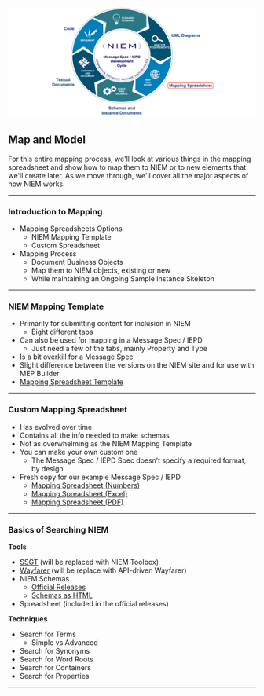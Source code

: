 
![Map and Model](/IEPD_Process_Graphics/Process_Artifacts_2_scaled.png)

## Map and Model

For this entire mapping process, we'll look at various things in the mapping spreadsheet and show how to map them to NIEM or to new elements that we'll create later. As we move through, we'll cover all the major aspects of how NIEM works.
___
### Introduction to Mapping

- Mapping Spreadsheets Options
	- NIEM Mapping Template
	- Custom Spreadsheet
- Mapping Process
	- Document Business Objects
	- Map them to NIEM objects, existing or new
	- While maintaining an Ongoing Sample Instance Skeleton
___
### NIEM Mapping Template

- Primarily for submitting content for inclusion in NIEM
	- Eight different tabs
- Can also be used for mapping in a Message Spec / IEPD
	- Just need a few of the tabs, mainly Property and Type
- Is a bit overkill for a Message Spec
- Slight difference between the versions on the NIEM site and for use with MEP Builder
- [Mapping Spreadsheet Template](/Mapping_Spreadsheets/niem-mapping-template.xlsx)
___
### Custom Mapping Spreadsheet

- Has evolved over time
- Contains all the info needed to make schemas
- Not as overwhelming as the NIEM Mapping Template
- You can make your own custom one
	- The Message Spec / IEPD Spec doesn’t specify a required format, by design
- Fresh copy for our example Message Spec / IEPD
	- [Mapping Spreadsheet (Numbers)](/Mapping_Spreadsheets/00_Crash_Driver_Report_Fresh.numbers)
	- [Mapping Spreadsheet (Excel)](/Mapping_Spreadsheets/00_Crash_Driver_Report_Fresh.xlsx)
	- [Mapping Spreadsheet (PDF)](/Mapping_Spreadsheets/00_Crash_Driver_Report_Fresh.pdf)

___
### Basics of Searching NIEM

**Tools**

- [SSGT](https://tools.niem.gov/niemtools/ssgt/index.iepd) (will be replaced with NIEM Toolbox)
- [Wayfarer](http://niem5.org/wayfarer/) (will be replace with API-driven Wayfarer)
- NIEM Schemas
	- [Official Releases](https://niem.github.io/niem-releases/)
	- [Schemas as HTML](https://niemopen.github.io/niem-open-training/)
- Spreadsheet (included in the official releases)

**Techniques**

- Search for Terms
	- Simple vs Advanced
- Search for Synonyms
- Search for Word Roots
- Search for Containers
- Search for Properties

___
